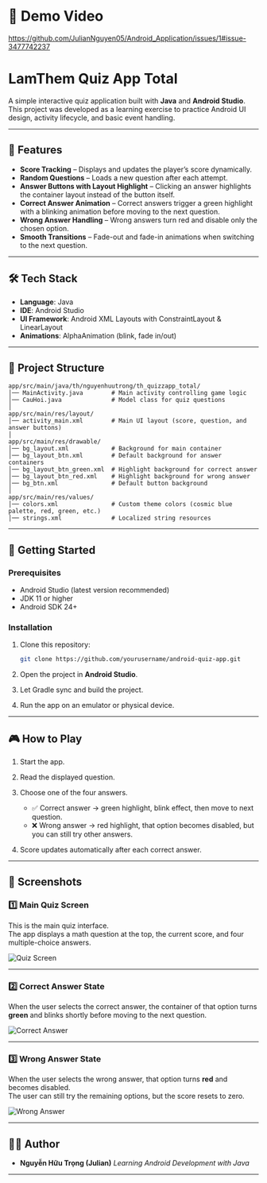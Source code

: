 # 🎥 Demo Video

https://github.com/JulianNguyen05/Android_Application/issues/1#issue-3477742237

# LamThem Quiz App Total

A simple interactive quiz application built with **Java** and **Android Studio**.
This project was developed as a learning exercise to practice Android UI design, activity lifecycle, and basic event handling.

---

## 📌 Features

* **Score Tracking** – Displays and updates the player’s score dynamically.
* **Random Questions** – Loads a new question after each attempt.
* **Answer Buttons with Layout Highlight** – Clicking an answer highlights the container layout instead of the button itself.
* **Correct Answer Animation** – Correct answers trigger a green highlight with a blinking animation before moving to the next question.
* **Wrong Answer Handling** – Wrong answers turn red and disable only the chosen option.
* **Smooth Transitions** – Fade-out and fade-in animations when switching to the next question.

---

## 🛠️ Tech Stack

* **Language**: Java
* **IDE**: Android Studio
* **UI Framework**: Android XML Layouts with ConstraintLayout & LinearLayout
* **Animations**: AlphaAnimation (blink, fade in/out)

---

## 📂 Project Structure

```
app/src/main/java/th/nguyenhuutrong/th_quizzapp_total/
│── MainActivity.java        # Main activity controlling game logic
│── CauHoi.java              # Model class for quiz questions
│
app/src/main/res/layout/
│── activity_main.xml        # Main UI layout (score, question, and answer buttons)
│
app/src/main/res/drawable/
│── bg_layout.xml            # Background for main container
│── bg_layout_btn.xml        # Default background for answer containers
│── bg_layout_btn_green.xml  # Highlight background for correct answer
│── bg_layout_btn_red.xml    # Highlight background for wrong answer
│── bg_btn.xml               # Default button background
│
app/src/main/res/values/
│── colors.xml               # Custom theme colors (cosmic blue palette, red, green, etc.)
│── strings.xml              # Localized string resources
```

---

## 🚀 Getting Started

### Prerequisites

* Android Studio (latest version recommended)
* JDK 11 or higher
* Android SDK 24+

### Installation

1. Clone this repository:

   ```bash
   git clone https://github.com/yourusername/android-quiz-app.git
   ```
2. Open the project in **Android Studio**.
3. Let Gradle sync and build the project.
4. Run the app on an emulator or physical device.

---

## 🎮 How to Play

1. Start the app.
2. Read the displayed question.
3. Choose one of the four answers.

   * ✅ Correct answer → green highlight, blink effect, then move to next question.
   * ❌ Wrong answer → red highlight, that option becomes disabled, but you can still try other answers.
4. Score updates automatically after each correct answer.

---

## 📸 Screenshots

### 1️⃣ Main Quiz Screen
This is the main quiz interface.  
The app displays a math question at the top, the current score, and four multiple-choice answers.  

![Quiz Screen](assets/demo_img.jpg)

---

### 2️⃣ Correct Answer State
When the user selects the correct answer, the container of that option turns **green** and blinks shortly before moving to the next question.  

![Correct Answer](assets/demo_correct_img.jpg)

---

### 3️⃣ Wrong Answer State
When the user selects the wrong answer, that option turns **red** and becomes disabled.  
The user can still try the remaining options, but the score resets to zero.  

![Wrong Answer](assets/demo_wrong_immg.jpg)

---

## 🧑‍💻 Author

* **Nguyễn Hữu Trọng (Julian)**
  *Learning Android Development with Java*

---